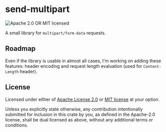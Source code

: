 # send-multipart

![Apache 2.0 OR MIT licensed][license-badge]

[license-badge]: https://img.shields.io/badge/license-Apache2.0%2FMIT-blue.svg

A small library for `multipart/form-data` requests.

## Roadmap

Even if the library is usable in almost all cases, I'm working on adding these
features: header encoding and request length evaluation (used for
`Content-Length` header).

## License

Licensed under either of [Apache License 2.0](LICENSE-APACHE) or [MIT
license](LICENSE-MIT) at your option.

Unless you explicitly state otherwise, any contribution intentionally submitted
for inclusion in this crate by you, as defined in the Apache-2.0 license, shall
be dual licensed as above, without any additional terms or conditions.
